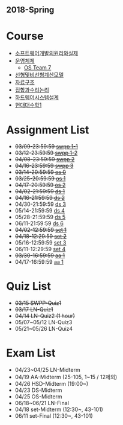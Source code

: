 ## 2018-Spring

# Course
- [소프트웨어개발의원리와실제](https://github.com/snu-sf-class/swpp201801/)
- [운영체제](https://github.com/swsnu/osspr2018/)
  - [OS Team 7](https://github.com/swsnu/os-team7/)
- [선형및비선형계산모델](http://3map.snu.ac.kr/courses/2018/appmath/main.html)
- [자료구조](https://soar.snu.ac.kr/course/ds/20181/)
- [집합과수리논리](http://www.math.snu.ac.kr/~kye/lecture/18_1_set/index.html)
- [하드웨어시스템설계](http://etl.snu.ac.kr/course/view.php?id=138154)
- [현대대수학1](http://etl.snu.ac.kr/course/view.php?id=139307)


# Assignment List

- ~~03/09-23:59:59 [swpp 1-1](https://github.com/snu-sf-class/swpp201801/blob/master/assignments/assignment_1-1.md)~~
- ~~03/12-23:59:59 [swpp 1-2](https://github.com/snu-sf-class/swpp201801/blob/master/assignments/assignment_1-2.md)~~
- ~~04/08-23:59:59 [swpp 2](https://github.com/snu-sf-class/swpp201801/issues/13)~~
- ~~04/16-23:59:59 [swpp 3](https://github.com/snu-sf-class/swpp201801/issues/18)~~
- ~~03/14-20:59:59 [os 0](https://github.com/swsnu/osspr2018/blob/master/doc/Project0.md)~~
- ~~03/25-20:59:59 [os 1](https://github.com/swsnu/osspr2018/blob/master/doc/Project1.md)~~
- ~~04/17-20:59:59 [os 2](https://github.com/swsnu/osspr2018/blob/master/doc/Project2.md)~~
- ~~04/02-21:59:59 [ds 1](https://soar.snu.ac.kr/course/ds/assignment/1/)~~
- ~~04/16-21:59:59 [ds 2](https://soar.snu.ac.kr/course/ds/assignment/2/)~~
- 04/30-21:59:59 [ds 3](https://soar.snu.ac.kr/course/ds/assignment/3/)
- 05/14-21:59:59 [ds 4](https://soar.snu.ac.kr/course/ds/assignment/4/)
- 05/28-21:59:59 [ds 5](https://soar.snu.ac.kr/course/ds/assignment/5/)
- 06/11-21:59:59 [ds 6](https://soar.snu.ac.kr/course/ds/assignment/6/)
- ~~04/02-12:59:59 [set 1](http://www.math.snu.ac.kr/~kye/lecture/18_1_set/18_1_set_hw.html)~~
- ~~04/18-12:29:59 [set 2](http://www.math.snu.ac.kr/~kye/lecture/18_1_set/18_1_set_hw.html)~~
- 05/16-12:59:59 [set 3](http://www.math.snu.ac.kr/~kye/lecture/18_1_set/18_1_set_hw.html)
- 06/11-12:29:59 [set 4](http://www.math.snu.ac.kr/~kye/lecture/18_1_set/18_1_set_hw.html)
- ~~03/30-16:59:59 [aa 1](http://etl.snu.ac.kr/mod/ubboard/article.php?id=664040&bwid=1418645)~~
- 04/17-16:59:59 [aa 1](http://etl.snu.ac.kr/mod/ubboard/article.php?id=664040&bwid=1442174)


# Quiz List
- ~~03/15 SWPP-Quiz1~~
- ~~03/17 LN-Quiz1~~
- ~~04/14 LN-Quiz2 (1 hour)~~
- 05/07~05/12 LN-Quiz3
- 05/21~05/26 LN-Quiz4

# Exam List
- 04/23~04/25 LN-Midterm
- 04/19 AA-Midterm (25-105, 1~15 / 12제외)
- 04/26 HSD-Midterm (19:00~)
- 04/23 DS-Midterm
- 04/25 OS-Midterm
- 06/18~06/21 LN-Final
- 04/18 set-Midterm (12:30~, 43-101)
- 06/11 set-Final (12:30~, 43-101)
